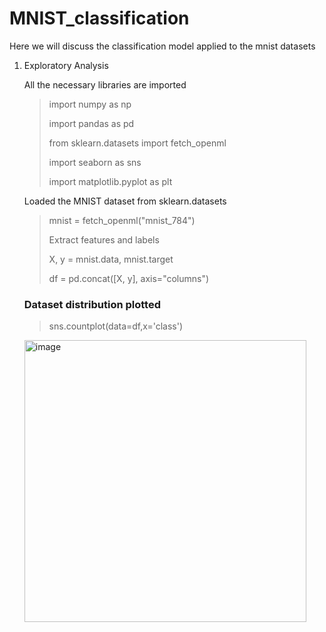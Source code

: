 # MNIST_classification
Here we will discuss the classification model applied to the mnist datasets

1. Exploratory Analysis

   All the necessary libraries are imported
   >import numpy as np
   >
   >import pandas as pd
   >
   >from sklearn.datasets import fetch_openml
   >
   >import seaborn as sns
   >
   >import matplotlib.pyplot as plt

   Loaded the MNIST dataset from sklearn.datasets
   >mnist = fetch_openml("mnist_784")
   >
   > Extract features and labels
   >   
   >X, y = mnist.data, mnist.target
   >
   >df = pd.concat([X, y], axis="columns")
   >

   ### Dataset distribution plotted
   >sns.countplot(data=df,x='class')
   >
   <img width="451" alt="image" src="https://github.com/sreehari32/MNIST_classification/assets/51872549/eba3c19c-c0da-4eed-bb19-   ceeff3af5bd0">






